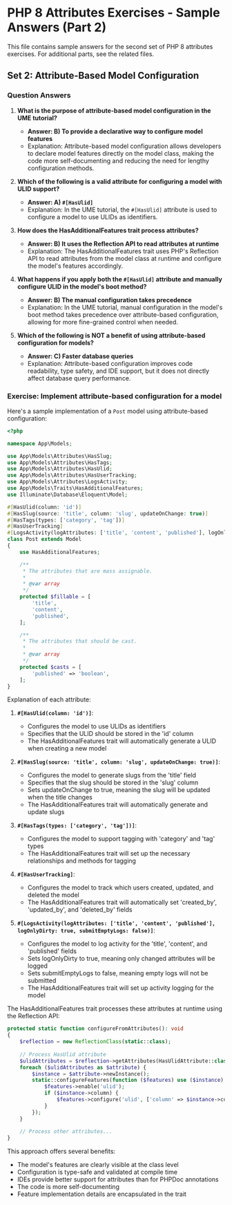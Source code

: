 # PHP 8 Attributes Exercises - Sample Answers (Part 2)

<link rel="stylesheet" href="../assets/css/styles.css">

This file contains sample answers for the second set of PHP 8 attributes exercises. For additional parts, see the related files.

## Set 2: Attribute-Based Model Configuration

### Question Answers

1. **What is the purpose of attribute-based model configuration in the UME tutorial?**
   - **Answer: B) To provide a declarative way to configure model features**
   - Explanation: Attribute-based model configuration allows developers to declare model features directly on the model class, making the code more self-documenting and reducing the need for lengthy configuration methods.

2. **Which of the following is a valid attribute for configuring a model with ULID support?**
   - **Answer: A) `#[HasUlid]`**
   - Explanation: In the UME tutorial, the `#[HasUlid]` attribute is used to configure a model to use ULIDs as identifiers.

3. **How does the HasAdditionalFeatures trait process attributes?**
   - **Answer: B) It uses the Reflection API to read attributes at runtime**
   - Explanation: The HasAdditionalFeatures trait uses PHP's Reflection API to read attributes from the model class at runtime and configure the model's features accordingly.

4. **What happens if you apply both the `#[HasUlid]` attribute and manually configure ULID in the model's boot method?**
   - **Answer: B) The manual configuration takes precedence**
   - Explanation: In the UME tutorial, manual configuration in the model's boot method takes precedence over attribute-based configuration, allowing for more fine-grained control when needed.

5. **Which of the following is NOT a benefit of using attribute-based configuration for models?**
   - **Answer: C) Faster database queries**
   - Explanation: Attribute-based configuration improves code readability, type safety, and IDE support, but it does not directly affect database query performance.

### Exercise: Implement attribute-based configuration for a model

Here's a sample implementation of a `Post` model using attribute-based configuration:

```php
<?php

namespace App\Models;

use App\Models\Attributes\HasSlug;
use App\Models\Attributes\HasTags;
use App\Models\Attributes\HasUlid;
use App\Models\Attributes\HasUserTracking;
use App\Models\Attributes\LogsActivity;
use App\Models\Traits\HasAdditionalFeatures;
use Illuminate\Database\Eloquent\Model;

#[HasUlid(column: 'id')]
#[HasSlug(source: 'title', column: 'slug', updateOnChange: true)]
#[HasTags(types: ['category', 'tag'])]
#[HasUserTracking]
#[LogsActivity(logAttributes: ['title', 'content', 'published'], logOnlyDirty: true, submitEmptyLogs: false)]
class Post extends Model
{
    use HasAdditionalFeatures;

    /**
     * The attributes that are mass assignable.
     *
     * @var array
     */
    protected $fillable = [
        'title',
        'content',
        'published',
    ];

    /**
     * The attributes that should be cast.
     *
     * @var array
     */
    protected $casts = [
        'published' => 'boolean',
    ];
}
```

Explanation of each attribute:

1. **`#[HasUlid(column: 'id')]`**:
   - Configures the model to use ULIDs as identifiers
   - Specifies that the ULID should be stored in the 'id' column
   - The HasAdditionalFeatures trait will automatically generate a ULID when creating a new model

2. **`#[HasSlug(source: 'title', column: 'slug', updateOnChange: true)]`**:
   - Configures the model to generate slugs from the 'title' field
   - Specifies that the slug should be stored in the 'slug' column
   - Sets updateOnChange to true, meaning the slug will be updated when the title changes
   - The HasAdditionalFeatures trait will automatically generate and update slugs

3. **`#[HasTags(types: ['category', 'tag'])]`**:
   - Configures the model to support tagging with 'category' and 'tag' types
   - The HasAdditionalFeatures trait will set up the necessary relationships and methods for tagging

4. **`#[HasUserTracking]`**:
   - Configures the model to track which users created, updated, and deleted the model
   - The HasAdditionalFeatures trait will automatically set 'created_by', 'updated_by', and 'deleted_by' fields

5. **`#[LogsActivity(logAttributes: ['title', 'content', 'published'], logOnlyDirty: true, submitEmptyLogs: false)]`**:
   - Configures the model to log activity for the 'title', 'content', and 'published' fields
   - Sets logOnlyDirty to true, meaning only changed attributes will be logged
   - Sets submitEmptyLogs to false, meaning empty logs will not be submitted
   - The HasAdditionalFeatures trait will set up activity logging for the model

The HasAdditionalFeatures trait processes these attributes at runtime using the Reflection API:

```php
protected static function configureFromAttributes(): void
{
    $reflection = new ReflectionClass(static::class);
    
    // Process HasUlid attribute
    $ulidAttributes = $reflection->getAttributes(HasUlidAttribute::class);
    foreach ($ulidAttributes as $attribute) {
        $instance = $attribute->newInstance();
        static::configureFeatures(function ($features) use ($instance) {
            $features->enable('ulid');
            if ($instance->column) {
                $features->configure('ulid', ['column' => $instance->column]);
            }
        });
    }
    
    // Process other attributes...
}
```

This approach offers several benefits:
- The model's features are clearly visible at the class level
- Configuration is type-safe and validated at compile time
- IDEs provide better support for attributes than for PHPDoc annotations
- The code is more self-documenting
- Feature implementation details are encapsulated in the trait
